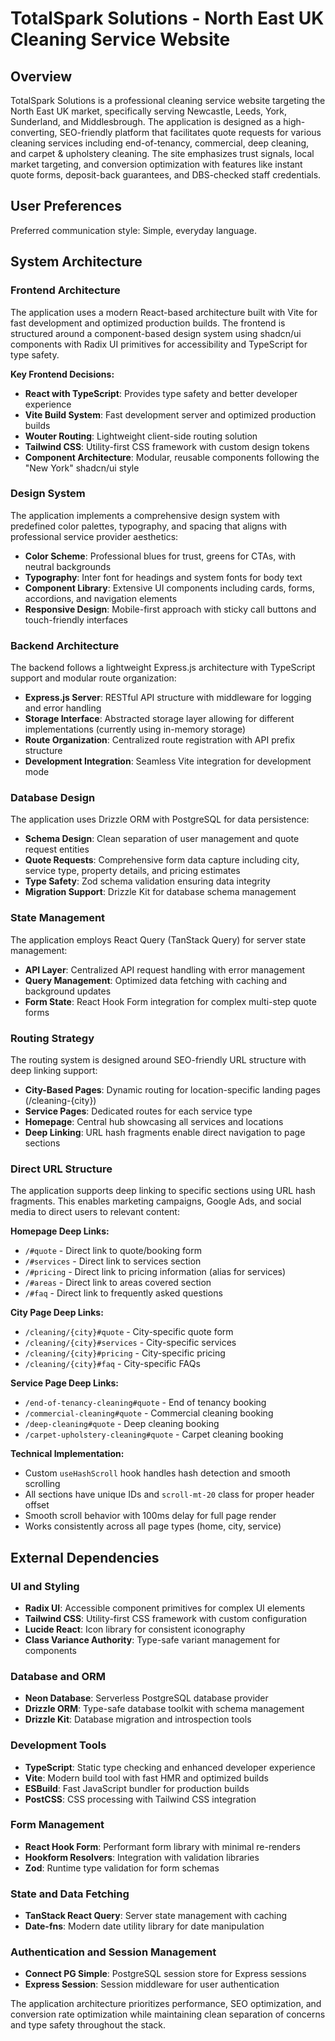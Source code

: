 # TotalSpark Solutions - North East UK Cleaning Service Website

## Overview

TotalSpark Solutions is a professional cleaning service website targeting the North East UK market, specifically serving Newcastle, Leeds, York, Sunderland, and Middlesbrough. The application is designed as a high-converting, SEO-friendly platform that facilitates quote requests for various cleaning services including end-of-tenancy, commercial, deep cleaning, and carpet & upholstery cleaning. The site emphasizes trust signals, local market targeting, and conversion optimization with features like instant quote forms, deposit-back guarantees, and DBS-checked staff credentials.

## User Preferences

Preferred communication style: Simple, everyday language.

## System Architecture

### Frontend Architecture
The application uses a modern React-based architecture built with Vite for fast development and optimized production builds. The frontend is structured around a component-based design system using shadcn/ui components with Radix UI primitives for accessibility and TypeScript for type safety.

**Key Frontend Decisions:**
- **React with TypeScript**: Provides type safety and better developer experience
- **Vite Build System**: Fast development server and optimized production builds
- **Wouter Routing**: Lightweight client-side routing solution
- **Tailwind CSS**: Utility-first CSS framework with custom design tokens
- **Component Architecture**: Modular, reusable components following the "New York" shadcn/ui style

### Design System
The application implements a comprehensive design system with predefined color palettes, typography, and spacing that aligns with professional service provider aesthetics:
- **Color Scheme**: Professional blues for trust, greens for CTAs, with neutral backgrounds
- **Typography**: Inter font for headings and system fonts for body text
- **Component Library**: Extensive UI components including cards, forms, accordions, and navigation elements
- **Responsive Design**: Mobile-first approach with sticky call buttons and touch-friendly interfaces

### Backend Architecture
The backend follows a lightweight Express.js architecture with TypeScript support and modular route organization:
- **Express.js Server**: RESTful API structure with middleware for logging and error handling
- **Storage Interface**: Abstracted storage layer allowing for different implementations (currently using in-memory storage)
- **Route Organization**: Centralized route registration with API prefix structure
- **Development Integration**: Seamless Vite integration for development mode

### Database Design
The application uses Drizzle ORM with PostgreSQL for data persistence:
- **Schema Design**: Clean separation of user management and quote request entities
- **Quote Requests**: Comprehensive form data capture including city, service type, property details, and pricing estimates
- **Type Safety**: Zod schema validation ensuring data integrity
- **Migration Support**: Drizzle Kit for database schema management

### State Management
The application employs React Query (TanStack Query) for server state management:
- **API Layer**: Centralized API request handling with error management
- **Query Management**: Optimized data fetching with caching and background updates
- **Form State**: React Hook Form integration for complex multi-step quote forms

### Routing Strategy
The routing system is designed around SEO-friendly URL structure with deep linking support:
- **City-Based Pages**: Dynamic routing for location-specific landing pages (/cleaning-{city})
- **Service Pages**: Dedicated routes for each service type
- **Homepage**: Central hub showcasing all services and locations
- **Deep Linking**: URL hash fragments enable direct navigation to page sections

### Direct URL Structure
The application supports deep linking to specific sections using URL hash fragments. This enables marketing campaigns, Google Ads, and social media to direct users to relevant content:

**Homepage Deep Links:**
- `/#quote` - Direct link to quote/booking form
- `/#services` - Direct link to services section
- `/#pricing` - Direct link to pricing information (alias for services)
- `/#areas` - Direct link to areas covered section
- `/#faq` - Direct link to frequently asked questions

**City Page Deep Links:**
- `/cleaning/{city}#quote` - City-specific quote form
- `/cleaning/{city}#services` - City-specific services
- `/cleaning/{city}#pricing` - City-specific pricing
- `/cleaning/{city}#faq` - City-specific FAQs

**Service Page Deep Links:**
- `/end-of-tenancy-cleaning#quote` - End of tenancy booking
- `/commercial-cleaning#quote` - Commercial cleaning booking
- `/deep-cleaning#quote` - Deep cleaning booking
- `/carpet-upholstery-cleaning#quote` - Carpet cleaning booking

**Technical Implementation:**
- Custom `useHashScroll` hook handles hash detection and smooth scrolling
- All sections have unique IDs and `scroll-mt-20` class for proper header offset
- Smooth scroll behavior with 100ms delay for full page render
- Works consistently across all page types (home, city, service)

## External Dependencies

### UI and Styling
- **Radix UI**: Accessible component primitives for complex UI elements
- **Tailwind CSS**: Utility-first CSS framework with custom configuration
- **Lucide React**: Icon library for consistent iconography
- **Class Variance Authority**: Type-safe variant management for components

### Database and ORM
- **Neon Database**: Serverless PostgreSQL database provider
- **Drizzle ORM**: Type-safe database toolkit with schema management
- **Drizzle Kit**: Database migration and introspection tools

### Development Tools
- **TypeScript**: Static type checking and enhanced developer experience
- **Vite**: Modern build tool with fast HMR and optimized builds
- **ESBuild**: Fast JavaScript bundler for production builds
- **PostCSS**: CSS processing with Tailwind CSS integration

### Form Management
- **React Hook Form**: Performant form library with minimal re-renders
- **Hookform Resolvers**: Integration with validation libraries
- **Zod**: Runtime type validation for form schemas

### State and Data Fetching
- **TanStack React Query**: Server state management with caching
- **Date-fns**: Modern date utility library for date manipulation

### Authentication and Session Management
- **Connect PG Simple**: PostgreSQL session store for Express sessions
- **Express Session**: Session middleware for user authentication

The application architecture prioritizes performance, SEO optimization, and conversion rate optimization while maintaining clean separation of concerns and type safety throughout the stack.